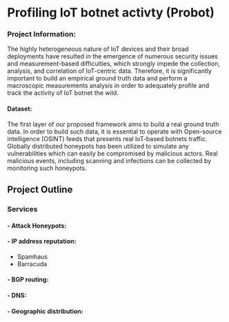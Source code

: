 # Profiling IoT botnet activty (Probot)
### Project Information:

The highly heterogeneous nature of IoT devices and their broad deployments have resulted in the emergence of numerous security issues and measurement-based difficulties, which strongly impede the collection, analysis, and correlation of IoT-centric data. Therefore, it is significantly important to build an empirical ground truth data and perform a macroscopic measurements analysis in order to adequately profile and track the activity of IoT botnet the wild. 

#### Dataset:
The first layer of our proposed framework aims to build a real ground truth data. In order to build such data, it is essential to operate with Open-source intelligence (OSINT) feeds that presents real IoT-based botnets traffic. Globally distributed honeypots has been utilized to simulate any vulnerabilities which can easily be compromised by malicious actors. Real malicious events, including scanning and infections can be collected by monitoring such honeypots.

## Project Outline
### Services
#### - Attack Honeypots:
#### - IP address reputation:
- Spamhaus
- Barracuda
#### - BGP routing:
#### - DNS:
#### - Geographic distribution:
